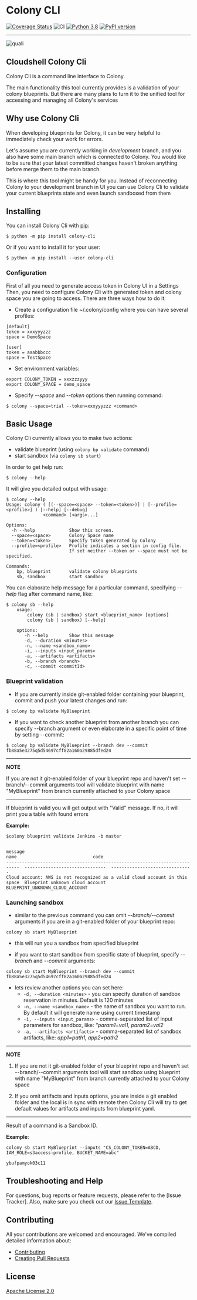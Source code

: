 # Colony CLI

[![Coverage Status](https://coveralls.io/repos/github/QualiSystemsLab/colony-cli/badge.svg?branch=dev)](https://coveralls.io/github/QualiSystemsLab/colony-cli?branch=dev)
![CI](https://github.com/QualiSystemsLab/colony-cli/workflows/CI/badge.svg)
[![Python 3.8](https://img.shields.io/badge/python-3.8-blue.svg)](https://www.python.org/downloads/release/python-380/)
[![PyPI version](https://badge.fury.io/py/colony-cli.svg)](https://badge.fury.io/py/colony-cli)


---

![quali](quali.png)

## Cloudshell Colony Cli

Colony Cli is a command line interface to Colony.

The main functionality this tool currently provides is a validation of your colony blueprints. But there are many
plans to turn it to the unified tool for accessing and managing all Colony's services


## Why use Colony Cli

When developing blueprints for Colony, it can be very helpful to immediately check your work for errors.

Let's assume you are currently working in *development* branch, and you also have some main branch which is connected
to Colony. You would like to be sure that your latest committed changes haven't broken anything before merge them to
the main branch.

This is where this tool might be handy for you. Instead of reconnecting Colony to your development branch in UI you can
use Colony Cli to validate your current blueprints state and even launch sandboxed from them

## Installing

You can install Colony Cli with [pip](https://pip.pypa.io/en/stable/):

`$ python -m pip install colony-cli`

Or if you want to install it for your user:

`$ python -m pip install --user colony-cli`

### Configuration

First of all you need to generate access token in Colony UI in a Settings
Then, you need to configure Colony Cli with generated token and colony space you are going to access.
There are three ways how to do it:

* Create a configuration file ~/.colony/config where you can have several profiles:

```
[default]
token = xxxyyyzzz
space = DemoSpace

[user]
token = aaabbbccc
space = TestSpace
```


* Set environment variables:

```
export COLONY_TOKEN = xxxzzzyyy
export COLONY_SPACE = demo_space
```

*  Specify _--space_ and _--token_ options then running command:

`$ colony --space=trial --token=xxxyyyzzz <command>`



## Basic Usage

Colony Cli currently allows you to make two actions:

- validate blueprint (using `colony bp validate` command)
- start sandbox (via `colony sb start`)

In order to get help run:

`$ colony --help`

It will give you detailed output with usage:

```
$ colony --help
Usage: colony ( [(--space=<space> --token=<token>)] | [--profile=<profile>] ) [--help] [--debug]
              <command> [<args>...]

Options:
  -h --help             Show this screen.
  --space=<space>       Colony Space name
  --token=<token>       Specify token generated by Colony
  --profile=<profile>   Profile indicates a section in config file.
                        If set neither --token or --space must not be specified.

Commands:
    bp, blueprint       validate colony blueprints
    sb, sandbox         start sandbox
```

You can elaborate help message for a particular command, specifying *--help* flag after command name, like:

```
$ colony sb --help
    usage:
        colony (sb | sandbox) start <blueprint_name> [options]
        colony (sb | sandbox) [--help]

    options:
       -h --help        Show this message
       -d, --duration <minutes>
       -n, --name <sandbox_name>
       -i, --inputs <input_params>
       -a, --artifacts <artifacts>
       -b, --branch <branch>
       -c, --commit <commitId>
```

### Blueprint validation

* If you are currently inside git-enabled folder containing your blueprint, commit and push your latest changes and run:

`$ colony bp validate MyBlueprint`

* If you want to check another blueprint from another branch you can specify --branch argument or even elaborate in a
specific point of time by setting --commit:

`$ colony bp validate MyBlueprint --branch dev --commit fb88a5e3275q5d54697cff82a160a29885dfed24`

---
**NOTE**

If you are not it git-enabled folder of your blueprint repo and haven't set --branch/--commit arguments tool will
validate blueprint with name "MyBlueprint" from branch currently attached to your Colony space

---

If blueprint is valid you will get output with "Valid" message. If no, it will print you a table with found errors

**Example:**

```
$colony blueprint validate Jenkins -b master


message                                                                      name                             code
---------------------------------------------------------------------------  -------------------------------  -------------------------------
Cloud account: AWS is not recognized as a valid cloud account in this space  Blueprint unknown cloud account  BLUEPRINT_UNKNOWN_CLOUD_ACCOUNT
```

### Launching sandbox

* similar to the previous command you can omit *--branch/--commit* arguments if you are in a git-enabled folder of your
blueprint repo:

`colony sb start MyBlueprint`

* this will run you a sandbox from specified blueprint

* if you want to start sandbox from specific state of blueprint, specify _--branch_ and _--commit_ arguments:

`colony sb start MyBlueprint --branch dev --commit fb88a5e3275q5d54697cff82a160a29885dfed24`

* lets review another options you can set here:
    * `-d, --duration <minutes>` - you can specify duration of sandbox reservation in minutes. Default is 120 minutes
    * `-n, --name <sandbox_name>` - the name of sandbox you want to run. By default it will generate name using
    current timestamp
    * `-i, --inputs <input_params>` - comma-separated list of input parameters for sandbox, like:
    _"param1=val1, param2=val2_
    * `-a, --artifacts <artifacts>` - comma-separated list of sandbox artifacts, like: _app1=path1, app2=path2_

---
**NOTE**

1. If you are not it git-enabled folder of your blueprint repo and haven't set --branch/--commit arguments tool will
start sandbox using blueprint with name "MyBlueprint" from branch currently attached to your Colony space

2. If you omit artifacts and inputs options, you are inside a git enabled folder and the local is in sync with remote
then Colony Cli will try to get default values for artifacts and inputs from blueprint yaml.
---    

Result of a command is a Sandbox ID.

**Example**:

```
colony sb start MyBlueprint --inputs "CS_COLONY_TOKEN=ABCD, IAM_ROLE=s3access-profile, BUCKET_NAME=abc"

ybufpamyok03c11
```


## Troubleshooting and Help

For questions, bug reports or feature requests, please refer to the [Issue Tracker]. Also, make sure you check out our [Issue Template](.github/issue_template.md).

## Contributing


All your contributions are welcomed and encouraged. We've compiled detailed information about:

* [Contributing](.github/contributing.md)
* [Creating Pull Requests](.github/pull_request_template.md)


## License
[Apache License 2.0](https://github.com/QualiSystems/shellfoundry/blob/master/LICENSE)
